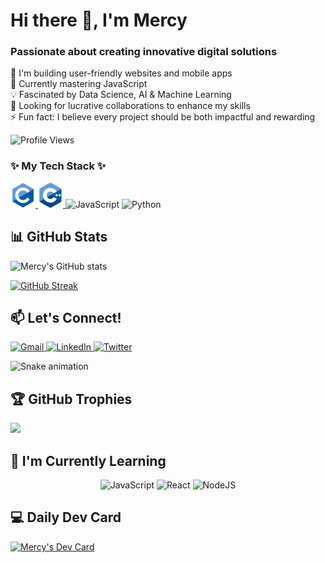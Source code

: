 # Hi there 👋, I'm Mercy
### Passionate about creating innovative digital solutions

🔭 I'm building user-friendly websites and mobile apps  
🌱 Currently mastering JavaScript  
💡 Fascinated by Data Science, AI & Machine Learning  
🤝 Looking for lucrative collaborations to enhance my skills  
⚡ Fun fact: I believe every project should be both impactful and rewarding  

![Profile Views](https://komarev.com/ghpvc/?username=yourusername&color=blueviolet&style=flat-square)

<h3 align="left">✨ My Tech Stack ✨</h3>
<p align="left">
  <a href="https://www.cprogramming.com/" target="_blank"> 
    <img src="https://raw.githubusercontent.com/devicons/devicon/master/icons/c/c-original.svg" alt="c" width="40" height="40"/> 
  </a>
  <a href="https://www.w3schools.com/cpp/" target="_blank"> 
    <img src="https://raw.githubusercontent.com/devicons/devicon/master/icons/cplusplus/cplusplus-original.svg" alt="cplusplus" width="40" height="40"/> 
  </a>
  <!-- Add other icons -->
  
  <!-- Animated icons -->
  <img src="https://github.com/SP-XD/SP-XD/blob/main/images/devicons/javascript-original.svg" width="40" height="40" alt="JavaScript" title="Currently Learning!"/>
  <img src="https://github.com/SP-XD/SP-XD/blob/main/images/lightmode/python-original.svg" width="40" height="40" alt="Python" title="Coming Soon!" class="shake"/>
</p>

## 📊 GitHub Stats

![Mercy's GitHub stats](https://github-readme-stats.vercel.app/api?username=yourusername&show_icons=true&theme=radical&count_private=true)

[![GitHub Streak](https://streak-stats.demolab.com/?user=yourusername&theme=radical)](https://git.io/streak-stats)

## 📫 Let's Connect!

<p align="left">
  <a href="mailto:munzenzimercy9@gmail.com">
    <img src="https://img.shields.io/badge/Gmail-D14836?style=for-the-badge&logo=gmail&logoColor=white" alt="Gmail"/>
  </a>
  <a href="https://linkedin.com/in/yourprofile">
    <img src="https://img.shields.io/badge/LinkedIn-0077B5?style=for-the-badge&logo=linkedin&logoColor=white" alt="LinkedIn"/>
  </a>
  <a href="https://twitter.com/yourhandle">
    <img src="https://img.shields.io/badge/Twitter-1DA1F2?style=for-the-badge&logo=twitter&logoColor=white" alt="Twitter"/>
  </a>
</p>

![Snake animation](https://github.com/yourusername/yourusername/blob/output/github-contribution-grid-snake.svg)

## 🏆 GitHub Trophies

![](https://github-profile-trophy.vercel.app/?username=yourusername&theme=radical&no-frame=false&no-bg=false&margin-w=4)

## 🌱 I'm Currently Learning 

<p align="center">
  <img alt="JavaScript" src="https://img.shields.io/badge/javascript-%23323330.svg?style=for-the-badge&logo=javascript&logoColor=%23F7DF1E"/>
  <img alt="React" src="https://img.shields.io/badge/react-%2320232a.svg?style=for-the-badge&logo=react&logoColor=%2361DAFB"/>
  <img alt="NodeJS" src="https://img.shields.io/badge/node.js-6DA55F?style=for-the-badge&logo=node.js&logoColor=white"/>
</p>

## 💻 Daily Dev Card

<a href="https://app.daily.dev/yourusername"><img src="https://api.daily.dev/devcards/yourcardid.png?r=bs2" width="400" alt="Mercy's Dev Card"/></a>


